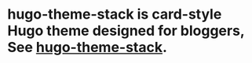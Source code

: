 # hugo-theme-stack is card-style Hugo theme designed for bloggers, See [hugo-theme-stack](https://github.com/CaiJimmy/hugo-theme-stack).

